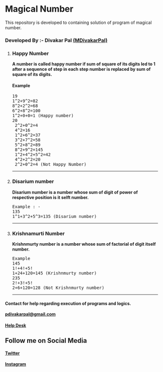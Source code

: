 # Magical Number
This repository is developed to containing solution of program of magical number.
<h3>Developed By :- Divakar Pal <a href="https://github.com/MDivakarPal">(MDivakarPal)</a></h3>
<ol>
  <li><h3>Happy Number </h3>
    <b>A number is called happy number if sum of square of its digits
led to 1 after a sequence of step in each step number is replaced by sum of
      square of its digits.</b><br>
    <h4>Example</h4>
    <pre>19
1^2+9^2=82
8^2+2^2=68
6^2+8^2=100
1^2+0+0=1 (Happy number)
20
 2^2+0^2=4
 4^2=16
 1^2+6^2=37
 3^2+7^2=58
 5^2+8^2=89
 8^2+9^2=145
 1^2+4^2+5^2=42
 4^2+2^2=20
 2^2+0^2=4 (Not Happy Number)</pre></li>
    <hr>
  <li><h3>Disarium number </h3>
<b>Disarium number is a number whose sum of digit of power of respective position is 
  it selft number.</b>
<pre>Example : -
135
1^1+3^2+5^3=135 (Disarium number)</pre></li><hr>
  <li><h3>Krishnamurti Number</h3>
    <b>Krishnmurty number is a number whose sum of factorial of digit itself number.</b>
<pre>Example
145
1!+4!+5!
1+24+120=145 (Krishnmurty number)
235
2!+3!+5!
2+6+120=128 (Not Krishnmurty number)</pre></li><hr>
    </ol>
<h4>Contact for help regarding execution of programs and logics.</h4> 
<b><a href="https://mail.google.com/mail/u/1/#inbox?compose=VpCqJbPWSnzGvNkrQRMNcGvhqXHNQGGlnWRprSwjPqsRKsZtXNRSsWpwLCnjwNmJTPGxBGq">pdivakarpal@gmail.com</a></b>
<h4><a href="https://docs.google.com/forms/d/e/1FAIpQLSeT3cVPGKTGGD7Kln8Yxy5sykAtxC98U05jHiZJeSugyxiokA/viewform?usp=sf_link" target="_blank">Help Desk</a></h4>
<h2>Follow me on Social Media</h2>
<h4><a href="https://twitter.com/MDivakarPal">Twitter</a></h4>
<h4><a href="https://www.instagram.com/mdivakarpal/">Instagram</a></h4>

